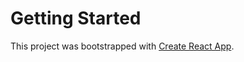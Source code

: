 # Getting Started

This project was bootstrapped with [Create React App](https://github.com/facebook/create-react-app).
